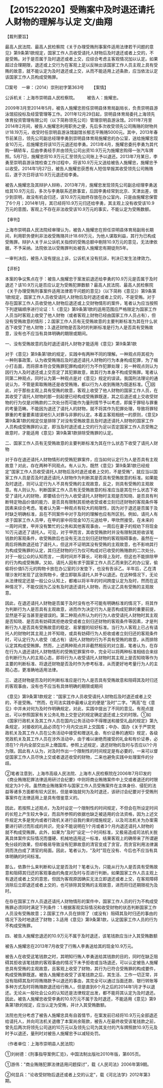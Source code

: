 # 【201522020】受贿案中及时退还请托人财物的理解与认定 文/曲翔

【裁判要旨】

最高人民法院、最高人民检察院《关于办理受贿刑事案件适用法律若干问题的意见》第9条第1款规定，国家工作人员收受请托人财物后及时退还或者上交的，不是受贿。对于是否属于及时退还或者上交，应综合考虑主客观情况加以认定。如果超过合理期限，退还或上交行为在客观上足以反映出该国家工作人员主观上具有受贿的故意，就不能认定为及时退还或上交，从而不能适用上述条款，应当依法认定该国家工作人员构成受贿罪。

□案号　一审：（2014）崇刑初字第363号 　　【案情】

公诉机关：上海市崇明县人民检察院。 　　被告人：施耀忠。

2009年3月至2014年5月，被告人施耀忠担任崇明县体育局副局长，负责崇明县游泳馆招投标及经营管理等工作。2011年12月29日起，崇明县体育局委托上海领先体育投资管理有限公司（以下简称领先公司）管理崇明县游泳馆。2011年7月至2014年2月间，被告人施耀忠利用职务之便，先后多次收受领先公司贿赂的财物共计18.19万元，收受时任崇明县游泳馆副馆长郁志平贿赂5000元。其中，2013年春节前某日，领先公司副总经理李勇到崇明县体育局施耀忠的办公室，送给施耀忠现金10万元，后施耀忠将该10万元退还给李勇。2013年4月，施耀忠委托李勇为其代购一辆轿车，后由李勇经手并由领先公司出资10.9万元为施耀忠购得一张汽车牌照。5月7日，施耀忠将10.9万元汇至领先公司账上予以退还。2013年7月某日，李勇至崇明县游泳馆检查工作过程中，将该10.9万元又送给被告人施耀忠，施耀忠予以收受。2014年1月27日，被告人施耀忠获悉有人短信举报其收受领先公司贿赂后，遂于次日将该10.9万元退还给李勇。

被告人施耀忠及其辩护人辩称，2013年7月，施耀忠发现领先公司副总经理李勇送给其10.9万元后，多次与李勇联系还款事宜，后因李勇经常到北京、天津出差，很少到崇明，故没有机会归还，该10.9万元始终存放在办公室内，只是由施耀忠保管了6个月；2014年1月，其已经将10.9万元归还给李勇，其主观上没有收受该10.9万元的意图，客观上不存在非法收受该10.9万元的事实，不能认定为受贿数额。

【审判】

上海市崇明县人民法院经审理认为，被告人施耀忠在担任崇明县体育局副局长期间，利用职务便利非法收受贿赂共计18.69万元，为他人谋取利益，其行为已构成受贿罪。辩护人关于从公诉机关指控的受贿总额中剔除10.9万元的意见，无法律依据，不予采纳。法院依法以受贿罪判处被告人施耀忠有期徒刑5年。

一审判决后，被告人没有提出上诉，公诉机关没有抗诉，判决已发生法律效力。

【评析】

本案的争议焦点在于：被告人施耀忠于案发前退还给李勇的10.9万元是否属于及时退还？该10.9万元是否应认定为受贿犯罪数额？最高人民法院、最高人民检察院《关于办理受贿刑事案件适用法律若干问题的意见》（以下简称《意见》）第9条第1款规定，国家工作人员收受请托人财物后及时退还或者上交的，不是受贿。对于存在国家工作人员收受他人财物后退还或上交财物情形的案件，笔者认为应当按照下列逻辑顺序进行论证：1.《意见》第9条第1款的适用范围应严格限定为国家工作人员当时客观上收受了他人财物（或者客观上财物已经由国家工作人员占有），但没有受贿故意的情形；2.国家工作人员有无受贿故意的主要判断标准为其在什么状态下收受了他人财物；3.退还财物是否及时的判断标准是行为人是否具有受贿故意，没有也不应当有具体明确的期限或期间。

一、没有受贿故意的及时退还请托人财物才能适用《意见》第9条第1款

对于《意见》第9条第1款的规定，实践中有两种不同的理解。一种观点将其视为一种刑事政策，认为收受贿赂后及时退还请托人财物的行为本身构成犯罪，为了缩小打击面，而将原本符合受贿罪犯罪构成的行为不作犯罪处理；另一种观点则认为因行为人及时退还或上交否定了其犯罪故意，故其行为本身不构成受贿罪。笔者认同第二种观点，同时认为第一种观点是对《意见》规定的误读。我国刑法理论的通说认为，不管是索取贿赂还是收受贿赂，都以行为人收到贿赂为既遂标准。①因此，对于那些主观上具有受贿的故意，客观上收受了他人财物的国家工作人员，在其收受了请托人财物的那一刻起便已经构成受贿罪既遂，其之后退还或上交收受财物的行为仅是对贿款的二次处分而可能作为量刑情节予以考虑，即属于罪轻与罪重的考量范畴。不能因为退还了请托人的财物，就不将其作为犯罪处理，导致将罪轻罪重的考量要素错误地引入对罪与非罪的认定。本着主客观相统一的原则，《意见》第9条第1款的规定仅是排除了对没有受贿故意且及时退还请托人财物的国家工作人员构成受贿罪的认定，即当及时退还或上交的行为足以否定国家工作人员受贿之故意时，才能适用《意见》第9条第1款排除受贿罪的认定。

二、国家工作人员有无受贿故意的主要判断标准为其在什么状态下收受了请托人财物

对于存在退还请托人财物情形的受贿犯罪案件，应当如何认定行为人是否具有主观故意？对此，存在两种不同观点。有人认为，既然《意见》第9条第1款已经规定"国家工作人员收受请托人财物后及时退还或者上交的，不是受贿"，就应当以国家工作人员是否及时退还请托人财物作为判断其是否具有受贿故意的标准。如果能及时退还，则可认定行为人不具有受贿的主观故意，反之，则具有受贿的主观故意。有人则认为，判断国家工作人员有无受贿故意的标准应当是其在什么状态下收受了请托人的财物，即要结合行为人收受请托人财物时主观是否知晓、是否具有判断特定物品价值的能力、是否具有限制其拒绝收受或者立刻归还财物的客观条件等因素来综合考虑。笔者认为第一种观点有较大的局限性，因为对于退还是否属于及时缺乏明确标准，且在不同案件中对于及时的理解也应有所区别。例如，请托人有求于国家工作人员甲，在甲的家中将现金10万元送给甲，甲欣然接受。在未来的一周时间里，甲并没有繁忙的公务和其他客观事由，一周后在妻子的规劝下将现金10万元退还了请托人。可见，对于甲而言，其收受贿款时并没有限制其拒收该笔钱款的客观条件，收受贿款后也没有无法立刻归还财物的客观阻碍事由，虽然在一周后将贿款退还给了请托人，但这并不证明其没有受贿的主观故意，也不影响其行为构成受贿罪的认定，其归还财物的行为仅可构成对已收受的贿赂款的二次处分。对于一般公众的认知而言，一周时间并不算长，可称得上及时，但这也不能排除甲的行为构成受贿罪。又如，请托人因有求于国家工作人员乙而来到乙的办公室，偷偷将价值5万元的购物卡放在办公室的沙发垫下，也没有告诉乙。半年后，乙在清理沙发时发现了这张购物卡，便立即联系请托人并予以退还。在这种情况下，无论从法律规定还是一般公众认知上，都难以将半年的时间跨度认定为及时，然而在这种情况下，不能仅因为乙没有及时退还请托人财物，而认定乙具有受贿的主观故意。

因此，在退还请托人财物是否属于及时没有也不可能有明确标准的情况下，将其作为判断行为人是否具有主观故意，进而作为决定行为人是否构成犯罪的重要前提，显然是不妥当甚至是错误的。第二种观点所认为的行为人收受请托人财物时其主观是否知晓、是否具有妨碍其拒绝收受或者立刻归还财物的客观条件等因素，才是判断行为人是否具有受贿故意的稳定、易掌握的较好标准。当行为人客观上已占有请托人的财物时其主观上并不知晓，或具有妨碍行为人拒收或者立刻归还的客观条件时，可认定行为人收受（或占有）请托人财物的行为不具有受贿的故意，从而排除认定其构成受贿罪。然而，上述两种观点并非截然相反的对立面，笔者认为，在存在行为人退还请托人财物情形的受贿犯罪案件中，完全可以将两种标准相结合来综合判断行为人的主观心态，即将行为人收受请托人财物时其主观上是否知晓等作为主要的判断标准、将退还财物是否及时作为参考标准，从而更好地考量行为人的主观心态，更准确地适用法律。

三、退还财物是否及时的判断标准应是行为人是否具有受贿故意和阻碍其及时归还的客观事由，没有也不应当有具体明确的期限或期间

《意见》第9条第1款规定："国家工作人员收受请托人财物后及时退还或者上交的，不是受贿。"然而，在司法实践中最难认定的便是"及时"二字。"两高"在《意见》中并未对何为及时作明确规定，对此，实践中提出了不同的意见。有观点提出，可以参照国家有关公务礼物上交登记的规定确定退还或上交的时限。①如《国家行政机关及其工作人员在国内公务活动中不得赠送和接受礼品的规定》第九条规定，对接收的礼品必须在1个月内交出并上交国库；中办、国办《关于严禁党政机关及其工作人员在公务活动中接受和赠送礼金、有价证券的通知》规定，各级党政机关及其工作人员在涉外活动中，由于难以谢绝而接受的礼金和有价证券，必须在1个月内全部交出并上缴国库。参照上述规定，退还财物的及时与否应以1个月为限。因此有人认为，对及时作出一个限制性的时间规定是有必要的，一来可以督促国家工作人员尽快上交或者退还收受的财物，二来也避免实践中处理案件的分歧。

②笔者注意到，上海市高级人民法院、上海市人民检察院在2006年7月印发的《商业贿赂犯罪法律适用研讨会纪要》中则将商业贿赂案件中上交或者退还的时限规定为3个月。虽然商业贿赂案件与国家工作人员受贿案件在主体身份、侵犯的法益等诸多方面都有较大区别，但是单独就何为及时退还，该研讨会纪要对于受贿刑事案件在法律适用上是具有借鉴意义的。

因此，若按照上述观点，为及时设定一个限制性的时间规定，不但会在所设定时间的长短上产生较大争议，而且所参照的依据也缺乏被适用的合法资格，因为上述文件规定大多是党内或者行政机关进行自我约束的措施规定，以及司法机关为办案需要进行研讨而形成的共识，完全不能说明在1个月或者3个月内退还请托人财物的就不构成受贿罪。此外，如果为"及时"设定一个时间标准，又极易造成司法机关脱离具体案件实际情况而僵硬、机械地适用这一标准，结果客观上的确带来了所谓避免分歧的效果，但却极易导致没有犯罪故意的清官变成了贪官，而贪官利用法律漏洞而洗白成了清官的局面。因此，笔者认为，"及时"现在没有、今后也不应当有具体明确的时间标准。

那么，依靠什么来判断和认定是否及时？笔者认为，只能从行为人是否具有受贿故意和阻碍其归还的客观事由的角度对及时与否进行判断。如果国家工作人员主观上有退还或者上交的意思，但因为客观原因确实无法立即退还或者上交，在客观障碍消除后立即退还或者上交的，也可排除其受贿的主观故意，进而将归还期限视为及时。

在存在国家工作人员退还请托人财物情形的案件中，国家工作人员的行为不构成受贿罪必须同时满足下列条件：1.根据客观实际情况和收受财物的状态判断国家工作人员没有受贿故意；2.国家工作人员在排除了（或没有）阻碍其及时归还的事由的情况下及时地退还了财物；3.适用《意见》第9条第1款，认定国家工作人员的行为不构成受贿罪。

四、被告人施耀忠退还的10.9万元不属于及时退还，该笔钱款应当计入其受贿数额

被告人施耀忠在2013年7月收受了行贿人李勇送给其的现金10.9万元。

被告人在收受这笔钱款之时，其明知行贿人李勇送给其钱款的目的，同时在缺乏阻碍其拒收该笔钱款的客观事由的情况下未予拒收或当场退还，可以认定被告人施耀忠具有受贿的主观故意，且客观上收受了财物，其行为已符合受贿罪的构成要件，构成受贿罪既遂。被告人施耀忠收受了该笔钱款之后，其生活、工作一切正常，并没有阻碍其及时将贿赂款予以退还的事由，其完全可以通过当面还款、银行转账等多种方式及时将贿赂款退还给行贿人，但是直到6个月之后的2014年1月才予以退还。无论从一般社会公众的认知还是法律规定出发，都不能将其认定为及时退还。因此，被告人施耀忠收受李勇的10.9万元不属于及时退还，不能适用《意见》第9条第1款的规定，应当认定为受贿，并计入其受贿数额。

法院也充分考虑了被告人施耀忠具有自首情节，在案发前已经将10.9万元全部退还给请托人，并向司法机关退缴了本案尚余赃款，被告人在最终收受该笔钱款之前，曾先后两次将领先公司送的10万元以及领先公司为其支付的汽车牌照款10.9万元及时予以退还，量刑时对被告人施耀忠予以减轻处罚。

（作者单位：上海市崇明县人民法院）

①刘树德：《刑事指导案例汇览》，中国法制出版社2010年版，第605页。

①游伟："商业贿赂犯罪法律适用问题探讨"，载《人民司法》2006年第9期。

②何显兵："论收受财物后退还或者上交的认定"，载《河北法学》2012年第3期。